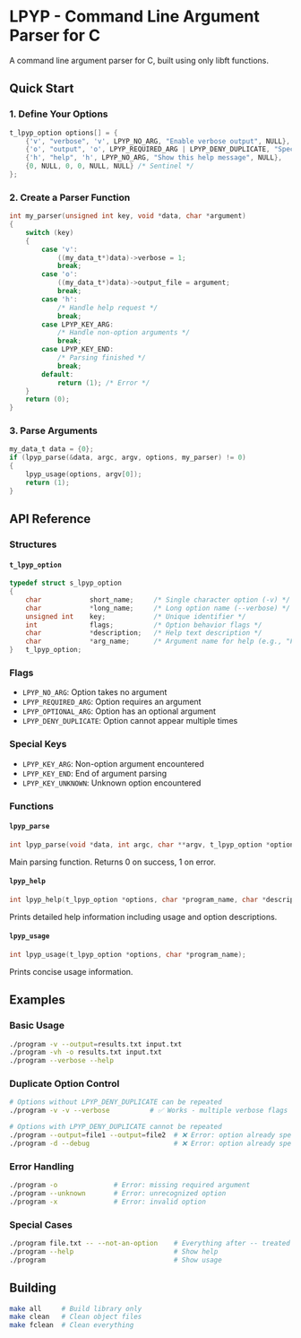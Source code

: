 # LPYP - Command Line Argument Parser for C

A command line argument parser for C, built using only libft functions.

## Quick Start

### 1. Define Your Options

```c
t_lpyp_option options[] = {
    {'v', "verbose", 'v', LPYP_NO_ARG, "Enable verbose output", NULL},
    {'o', "output", 'o', LPYP_REQUIRED_ARG | LPYP_DENY_DUPLICATE, "Specify output file", "FILE"},
    {'h', "help", 'h', LPYP_NO_ARG, "Show this help message", NULL},
    {0, NULL, 0, 0, NULL, NULL} /* Sentinel */
};
```

### 2. Create a Parser Function

```c
int my_parser(unsigned int key, void *data, char *argument)
{
    switch (key)
    {
        case 'v':
            ((my_data_t*)data)->verbose = 1;
            break;
        case 'o':
            ((my_data_t*)data)->output_file = argument;
            break;
        case 'h':
            /* Handle help request */
            break;
        case LPYP_KEY_ARG:
            /* Handle non-option arguments */
            break;
        case LPYP_KEY_END:
            /* Parsing finished */
            break;
        default:
            return (1); /* Error */
    }
    return (0);
}
```

### 3. Parse Arguments

```c
my_data_t data = {0};
if (lpyp_parse(&data, argc, argv, options, my_parser) != 0)
{
    lpyp_usage(options, argv[0]);
    return (1);
}
```

## API Reference

### Structures

#### `t_lpyp_option`

```c
typedef struct s_lpyp_option
{
    char            short_name;     /* Single character option (-v) */
    char            *long_name;     /* Long option name (--verbose) */
    unsigned int    key;            /* Unique identifier */
    int             flags;          /* Option behavior flags */
    char            *description;   /* Help text description */
    char            *arg_name;      /* Argument name for help (e.g., "FILE") */
}   t_lpyp_option;
```

### Flags

- `LPYP_NO_ARG`: Option takes no argument
- `LPYP_REQUIRED_ARG`: Option requires an argument
- `LPYP_OPTIONAL_ARG`: Option has an optional argument
- `LPYP_DENY_DUPLICATE`: Option cannot appear multiple times

### Special Keys

- `LPYP_KEY_ARG`: Non-option argument encountered
- `LPYP_KEY_END`: End of argument parsing
- `LPYP_KEY_UNKNOWN`: Unknown option encountered

### Functions

#### `lpyp_parse`

```c
int lpyp_parse(void *data, int argc, char **argv, t_lpyp_option *options, t_lpyp_parser parser_func);
```

Main parsing function. Returns 0 on success, 1 on error.

#### `lpyp_help`

```c
int lpyp_help(t_lpyp_option *options, char *program_name, char *description);
```

Prints detailed help information including usage and option descriptions.

#### `lpyp_usage`

```c
int lpyp_usage(t_lpyp_option *options, char *program_name);
```

Prints concise usage information.

## Examples

### Basic Usage

```bash
./program -v --output=results.txt input.txt
./program -vh -o results.txt input.txt
./program --verbose --help
```

### Duplicate Option Control

```bash
# Options without LPYP_DENY_DUPLICATE can be repeated
./program -v -v --verbose          # ✅ Works - multiple verbose flags

# Options with LPYP_DENY_DUPLICATE cannot be repeated  
./program --output=file1 --output=file2  # ❌ Error: option already specified
./program -d --debug                     # ❌ Error: option already specified
```

### Error Handling

```bash
./program -o              # Error: missing required argument
./program --unknown       # Error: unrecognized option
./program -x              # Error: invalid option
```

### Special Cases

```bash
./program file.txt -- --not-an-option    # Everything after -- treated as arguments
./program --help                         # Show help
./program                                # Show usage
```

## Building

```bash
make all     # Build library only
make clean   # Clean object files
make fclean  # Clean everything
```
